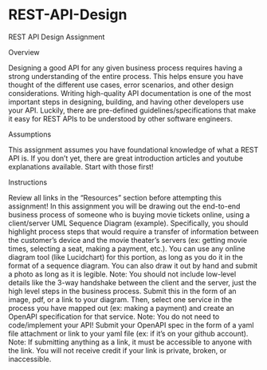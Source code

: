 # REST-API-Design
REST API Design Assignment

Overview

Designing a good API for any given business process requires having a strong understanding of the entire process. This helps ensure you have thought of the different use cases, error scenarios, and other design considerations.
Writing high-quality API documentation is one of the most important steps in designing, building, and having other developers use your API. Luckily, there are pre-defined guidelines/specifications that make it easy for REST APIs to be understood by other software engineers. 

Assumptions 

This assignment assumes you have foundational knowledge of what a REST API is. If you don’t yet, there are great introduction articles and youtube explanations available. Start with those first!

Instructions

Review all links in the “Resources” section before attempting this assignment! 
In this assignment you will be drawing out the end-to-end business process of someone who is buying movie tickets online, using a client/server UML Sequence Diagram (example). 
Specifically, you should highlight process steps that would require a transfer of information between the customer’s device and the movie theater’s servers (ex: getting movie times, selecting a seat, making a payment, etc.). 
You can use any online diagram tool (like Lucidchart) for this portion, as long as you do it in the format of a sequence diagram. You can also draw it out by hand and submit a photo as long as it is legible.
Note: You should not include low-level details like the 3-way handshake between the client and the server, just the high level steps in the business process.
Submit this in the form of an image, pdf, or a link to your diagram. 
Then, select one service in the process you have mapped out (ex: making a payment) and create an OpenAPI specification for that service.
Note: You do not need to code/implement your API!
Submit your OpenAPI spec in the form of a yaml file attachment or link to your yaml file (ex: if it’s on your github account). 
Note: If submitting anything as a link, it must be accessible to anyone with the link. You will not receive credit if your link is private, broken, or inaccessible.


